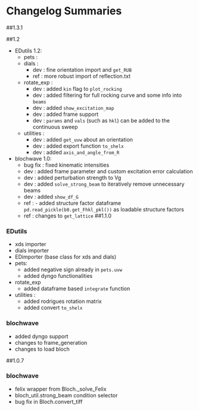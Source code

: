 # Changelog Summaries
##1.3.1

##1.2
- EDutils 1.2:
  - pets :
  - dials :
    - dev : fine orientation import and `get_RUB`
    - ref : more robust import of reflection.txt
  - rotate_exp :
    - dev : added `kin` flag to `plot_rocking`
    - dev : added filtering for full rocking curve and some info into `beams`
    - dev : added `show_excitation_map`
    - dev : added frame support
    - dev : `params` and `vals` (such as `hkl`) can be added to the continuous sweep
  - utilities :
    - dev : added `get_uvw` about an orientation    
    - dev : added export function `to_shelx`
    - dev : added `axis_and_angle_from_R`
- blochwave 1.0:
  - bug fix : fixed kinematic intensities
  - dev : added frame parameter and custom excitation error calculation
  - dev : added perturbation strength to Vg
  - dev : added `solve_strong_beam` to iteratively remove unnecessary beams
  - dev : added `show_df_G`
  - ref : - added structure factor dataframe `pd.read_pickle(b0.get_Fhkl_pkl())` as loadable structure factors
  - ref : changes to `get_lattice`
##1.1.0
### EDutils
- xds importer
- dials importer
- EDimporter (base class for xds and dials)
- pets:
  - added negative sign already in `pets.uvw`
  - added dyngo functionalities
- rotate_exp
  - added dataframe based `integrate` function
- utilities :
  - added rodrigues rotation matrix
  - added convert `to_shelx`
### blochwave
- added dyngo support
- changes to frame_generation
- changes to load bloch

##1.0.7
### blochwave
- felix wrapper from Bloch._solve_Felix
- bloch_util.strong_beam condition selector
- bug fix in Bloch.convert_tiff  

